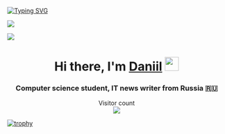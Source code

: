 [![Typing SVG](https://readme-typing-svg.herokuapp.com?font=Fira+Code&pause=1000&color=700EA4&center=true&width=435&lines=%D0%9A%D1%82%D0%BE+%D1%82%D1%83%D1%82%3F)](https://git.io/typing-svg)

![](https://media0.giphy.com/media/3otPorWLQJq5GmHRtu/giphy.gif)

<a href=#><img src="github-user-contribution.svg"></a>

<h1 align="center">Hi there, I'm <a href="https://daniilshat.ru/" target="_blank">Daniil</a> 
<img src="https://github.com/blackcater/blackcater/raw/main/images/Hi.gif" height="32"/></h1>
<h3 align="center">Computer science student, IT news writer from Russia 🇷🇺</h3>

<p align="center"> 
  Visitor count<br>
  <img src="https://profile-counter.glitch.me/Murkyshadow/count.svg" />
</p>



[![trophy](https://github-profile-trophy.vercel.app/?username=ryo-ma)](https://github.com/ryo-ma/github-profile-trophy)
